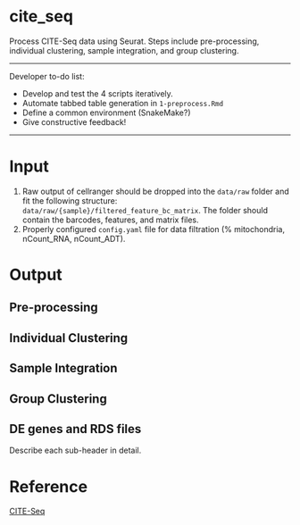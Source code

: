 # cite_seq

Process CITE-Seq data using Seurat. Steps include pre-processing, individual clustering, sample integration, and group clustering.



---

Developer to-do list:

  * Develop and test the 4 scripts iteratively.
  * Automate tabbed table generation in `1-preprocess.Rmd`
  * Define a common environment (SnakeMake?)
  * Give constructive feedback!

---



# Input

1. Raw output of cellranger should be dropped into the `data/raw` folder and fit the following structure: `data/raw/{sample}/filtered_feature_bc_matrix`. The folder should contain the barcodes, features, and matrix files. 
2. Properly configured `config.yaml` file for data filtration (% mitochondria, nCount_RNA, nCount_ADT). 

# Output

## Pre-processing

## Individual Clustering

## Sample Integration

## Group Clustering

## DE genes and RDS files

Describe each sub-header in detail.

# Reference

[CITE-Seq](https://www.nature.com/articles/nmeth.4380)

